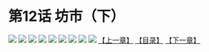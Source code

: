# 第12话 坊市（下）
![](https://mhpic.xiaomingtaiji.net/comic/D/斗破苍穹拆分版/12话/1.jpg-zymk.middle.webp)
![](https://mhpic.xiaomingtaiji.net/comic/D/斗破苍穹拆分版/12话/2.jpg-zymk.middle.webp)
![](https://mhpic.xiaomingtaiji.net/comic/D/斗破苍穹拆分版/12话/3.jpg-zymk.middle.webp)
![](https://mhpic.xiaomingtaiji.net/comic/D/斗破苍穹拆分版/12话/4.jpg-zymk.middle.webp)
![](https://mhpic.xiaomingtaiji.net/comic/D/斗破苍穹拆分版/12话/5.jpg-zymk.middle.webp)
![](https://mhpic.xiaomingtaiji.net/comic/D/斗破苍穹拆分版/12话/6.jpg-zymk.middle.webp)
![](https://mhpic.xiaomingtaiji.net/comic/D/斗破苍穹拆分版/12话/7.jpg-zymk.middle.webp)
![](https://mhpic.xiaomingtaiji.net/comic/D/斗破苍穹拆分版/12话/8.jpg-zymk.middle.webp)
![](https://mhpic.xiaomingtaiji.net/comic/D/斗破苍穹拆分版/12话/9.jpg-zymk.middle.webp)
[【上一章】](./11.md)
[【目录】](./READMD.md)
[【下一章】](./13.md)
